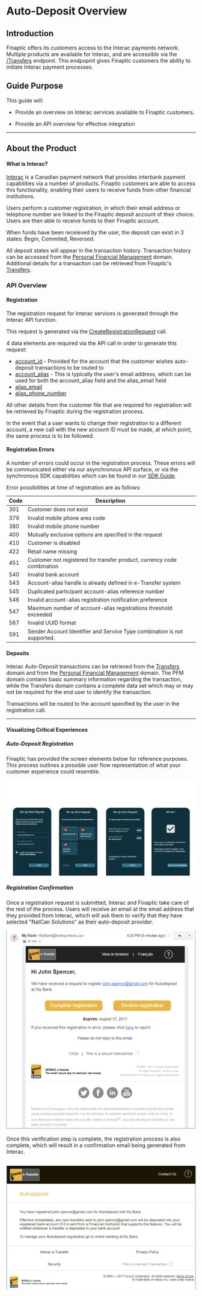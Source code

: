 
# Auto-Deposit Overview

## Introduction

Finaptic offers its customers access to the Interac payments network. Multiple products are available for Interac, and are accessible via the [/Transfers](/../../API-Specifications/transfers/) endpoint. This endpopint gives Finaptic customers the ability to initiate Interac payment processes. 

## Guide Purpose

This guide will:

- Provide an overview on Interac services available to Finaptic customers.

- Provide an API overview for effective integration

---

## About the Product

#### What is Interac?

[Interac](https://www.interac.ca) is a Canadian payment network that provides interbank payment capabilities via a number of products. Finaptic customers are able to access this functionality, enabling their users to receive funds from other financial institutions.

Users perform a customer registration, in which their email address or telephone number are linked to the Finaptic deposit account of their choice. Users are then able to receive funds to their Finaptic account.

When funds have been receieved by the user, the deposit can exist in 3 states: Begin, Commited, Reversed.

All deposit states will appear in the transaction history. Transaction history can be accessed from the [Personal Financial Management](/../Implementation-Guide/Personal-Financial-Management/) domain. Additional details for a transaction can be retrieved from Finaptic's [Transfers](/../../API-Specifications/transfers/#autodeposit).

### API Overview

#### Registration
The registration request for Interac services is generated through the Interac API function.

This request is generated via the [CreateRegistrationRequest](/../../API-Specifications/transfers/#CreateRegistrationRequest) call.

4 data elements are required via the API call in order to generate this request:

* [account_id](/../../API-Specifications/transfers/#autodeposit) - Provided for the account that the customer wishes auto-deposit transactions to be routed to
* [account_alias](/../../API-Specifications/transfers/#autodeposit) - This is typically the user's email address, which can be used for both the account_alias field and the alias_email field
* [alias_email](/../../API-Specifications/transfers/#autodeposit)
* [alias_phone_number](/../../API-Specifications/transfers/#autodeposit)

All other details from the customer file that are required for registration will be retrieved by Finaptic during the registration process.

In the event that a user wants to change their registration to a different account, a new call with the new account ID must be made, at which point, the same process is to be followed.

#### Registration Errors

A number of errors could occur in the registration process. These errors will be communicated either via our asynchronous API surface, or via the synchronous SDK capabilities which can be found in our [SDK Guide](/../../SDK-Guide/).

Error possibilities at time of registration are as follows:

| Code | Description                                                              |
|------|--------------------------------------------------------------------------|
| 301  | Customer does not exist                                                  |
| 379  | Invalid mobile phone area code                                           |
| 380  | Invalid mobile phone number                                              |
| 400  | Mutually exclusive options are specified in the request                  |
| 410  | Customer is disabled                                                     |
| 422  | Retail name missing                                                      |
| 451  | Customer not registered for transfer product, currency code combination  |
| 540  | Invalid bank account                                                     |
| 543  | Account-alias handle is already defined in e-Transfer system             |
| 545  | Duplicated participant account-alias reference number                    |
| 546  | Invalid account-alias registration notification preference               |
| 547  | Maximum number of account-alias registrations threshold exceeded         |
| 567  | Invalid UUID format                                                      |
| 591  | Sender Account Identifier and Service Type combination is not supported. |


#### Deposits

Interac Auto-Deposit transactions can be retrieved from the [Transfers](/../../API-Specifications/transfers/) domain and from the [Personal Financial Management](/../../Personal-Financial-Management/) domain. The PFM domain contains basic summary information regarding the transaction, while the Transfers domain contains a complete data set which may or may not be required for the end user to identify the transaction.

Transactions will be routed to the account specified by the user in the registration call.

---

#### Visualizing Critical Experiences

##### Auto-Deposit Registration

Finaptic has provided the screen elements below for reference purposes. This process outlines a possible user flow representation of what your customer experience could resemble.

![Auto-Deposit Registration Example](Images/AutoDepositRegistrationAppExample.png)


##### Registration Confirmation

Once a registration request is submitted, Interac and Finaptic take care of the rest of the process.
Users will receive an email at the email address that they provided from Interac, which will ask them to verify that they have selected "NatCan Solutions" as their auto-deposit provider.

![Interac Verification Email](Images/InteracRegistrationVerify.png)

Once this verification step is complete, the registration process is also complete, which will result in a confirmation email being generated from Interac.

![Interac Confirmation Email](Images/InteracRegistrationConfirm.png)
---